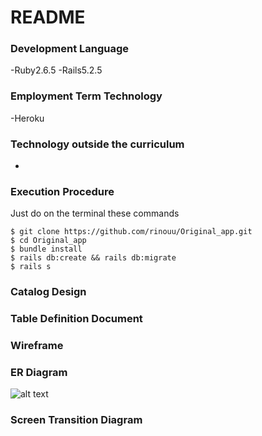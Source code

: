 # README

### Development Language
-Ruby2.6.5
-Rails5.2.5


### Employment Term Technology
-Heroku

### Technology outside the curriculum
-


### Execution Procedure
Just do on the terminal these commands

```
$ git clone https://github.com/rinouu/Original_app.git
$ cd Original_app
$ bundle install
$ rails db:create && rails db:migrate
$ rails s
```
### Catalog Design


### Table Definition Document


### Wireframe


### ER Diagram
![alt text](http://home/corine/Documents/Rails/original_app/screen_transition.png)

### Screen Transition Diagram